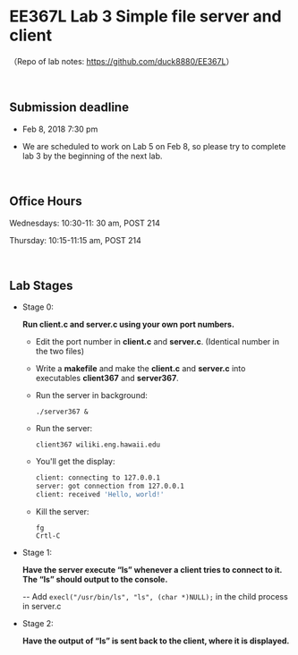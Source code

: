 # EE367L Lab 3 Simple file server and client

（Repo of lab notes: <https://github.com/duck8880/EE367L>）

​    


## Submission deadline

  - Feb 8, 2018 7:30 pm
  - We are scheduled to work on Lab 5 on Feb 8, so please try to complete lab 3 by the beginning of the next lab.

    ​

## Office Hours
  Wednesdays: 10:30-11: 30 am, POST 214   

  Thursday: 10:15-11:15 am, POST 214

​    


## Lab Stages
- Stage 0: 
  
  **Run client.c and server.c using your own port numbers.** 

  - Edit the port number in **client.c** and **server.c**. (Identical number in the two files)

  - Write a **makefile** and make the **client.c** and **server.c** into executables **client367** and **server367**.

  - Run the server in background:   

     `./server367 &`  

  - Run the server: 

    `client367 wiliki.eng.hawaii.edu`

  - You'll get the display:

    ```bash
    client: connecting to 127.0.0.1
    server: got connection from 127.0.0.1
    client: received 'Hello, world!'
    ```

  - Kill the server:

     `fg`  
     `Crtl-C`
     
- Stage 1:
  
  **Have the server execute “ls” whenever a client tries to connect to it. The “ls” should output to the console.**
  
  -- Add `execl("/usr/bin/ls", "ls", (char *)NULL);` in the child process in server.c
  
- Stage 2:

  **Have the output of “ls” is sent back to the client, where it is displayed.**  
